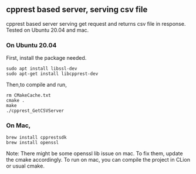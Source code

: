 ## cpprest based server, serving csv file
cpprest based server serving get request and returns csv file in response.
Tested on Ubuntu 20.04 and mac.


### On Ubuntu 20.04
First, install the package needed.
```
sudo apt install libssl-dev   
sudo apt-get install libcpprest-dev
```

Then,to compile and run,
```
rm CMakeCache.txt 
cmake .
make
./cpprest_GetCSVServer
```

### On Mac, 
```
brew install cpprestsdk
brew install openssl
```
Note: There might be some openssl lib issue on mac. To fix them, update the cmake accordingly. 
To run on mac, you can compile the project in CLion or usual cmake.
